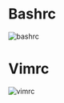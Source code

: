 # Bashrc
![bashrc](https://i.imgur.com/c8Ms5kc.png)

# Vimrc
![vimrc](https://i.imgur.com/K360rp3.png?1)
